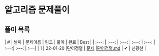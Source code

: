 # 알고리즘 문제풀이

## 풀이 목록

| # | 날짜 | 문제이름 | 링크 | 풀이 | 완료 | Best |
| :---: | :---: | :---: | :---: | :---: | :---:| :---: | :---|
| 1 | 22-01-20 |단어정렬 | [문제](https://www.acmicpc.net/problem/1181) |[단어정렬.md](https://kdt-gitlab.elice.io/eunhyekim1223/codingtest-study/-/blob/master/GwangCheon/%EB%8B%A8%EC%96%B4%20%EC%A0%95%EB%A0%AC.md) | ✔ | 신광천 |
